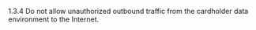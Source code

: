 1.3.4 Do not allow unauthorized outbound traffic from the cardholder data environment to the Internet. 